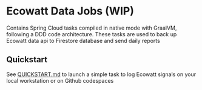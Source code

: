 # Ecowatt Data Jobs (WIP)

Contains Spring Cloud tasks compiled in native mode with GraalVM, following a DDD code architecture.
These tasks are used to back up Ecowatt data api to Firestore database and send daily reports

## Quickstart

See [QUICKSTART.md](QUICKSTART.md) to launch a simple task to log Ecowatt signals on your local
workstation or on Github codespaces
